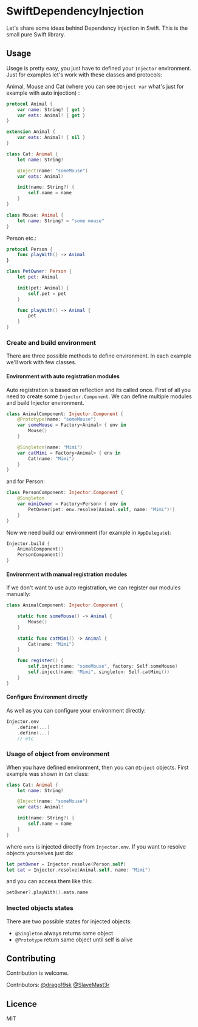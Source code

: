 # SwiftDependencyInjection

Let's share some ideas behind Dependency injection in Swift. 
This is the small pure Swift library. 

## Usage
Usege is pretty easy, you just have to defined your `Injector` environment. Just for examples let's
work with these classes and protocols:

Animal, Mouse and Cat (where you can see `@Inject var` what's just for example with auto injection) :
```swift
protocol Animal {
    var name: String? { get }
    var eats: Animal! { get }
}

extension Animal {
    var eats: Animal! { nil }
}

class Cat: Animal {
    let name: String?

    @Inject(name: "someMouse") 
    var eats: Animal!

    init(name: String?) {
        self.name = name
    }
}

class Mouse: Animal {
    let name: String? = "some mouse"
}
```

Person etc.:
```swift
protocol Person {
    func playWith() -> Animal
}

class PetOwner: Person {
    let pet: Animal

    init(pet: Animal) {
        self.pet = pet
    }

    func playWith() -> Animal {
        pet
    }
}
```


### Create and build environment
There are three possible methods to define environment. In each example we'll work with few classes.

#### Environment with auto registration modules

Auto registration is based on reflection and its called once. First of all you need to create some
`Injector.Component`. We can define multiple modules and build Injector environment.

```swift
class AnimalComponent: Injector.Component {
    @Prototype(name: "someMouse")
    var someMouse = Factory<Animal> { env in
        Mouse()
    }

    @Singleton(name: "Mimi")
    var catMimi = Factory<Animal> { env in
        Cat(name: "Mimi")
    }
}
```

and for Person: 
```swift
class PersonComponent: Injector.Component {
    @Singleton
    var mimiOwner = Factory<Person> { env in
        PetOwner(pet: env.resolve(Animal.self, name: "Mimi")!)
    }
}
```

Now we need build our environment (for example in `AppDelegate`):

```swift
Injector.build {
    AnimalComponent()
    PersonComponent()
}
```

#### Environment with manual registration modules

If we don't want to use auto registration, we can register our modules manually:
```swift
class AnimalComponent: Injector.Component {

    static func someMouse() -> Animal {
        Mouse()
    }

    static func catMimi() -> Animal {
        Cat(name: "Mimi")
    }

    func register() {
        self.inject(name: "someMouse", factory: Self.someMouse)
        self.inject(name: "Mimi", singleton: Self.catMimi())
    }
}
```

#### Configure Environment directly

As well as you can configure your environment directly:

```swift
Injector.env
    .define(...)
    .define(...)
    // etc
```

### Usage of object from environment

When you have defined environment, then you can `@Inject` objects. First example was shown in `Cat` class:
```swift
class Cat: Animal {
    let name: String?

    @Inject(name: "someMouse") 
    var eats: Animal!

    init(name: String?) {
        self.name = name
    }
}
```
where `eats` is injected directly from `Injector.env`. If you want to resolve objects yourselves just do:
```swift
let petOwner = Injector.resolve(Person.self)
let cat = Injector.resolve(Animal.self, name: "Mimi")
```

and you can access them like this:
```swift
petOwner?.playWith().eats.name
```


### Inected objects states

There are two possible states for injected objects:
- `@Singleton`  always returns same object
- `@Prototype`  return same object until self is alive 


Contributing
------

Contribution is welcome.

Contributors: [@drago19sk](https://github.com/drago19sk) [@SlaveMast3r](https://github.com/SlaveMast3r)

Licence
------

MIT